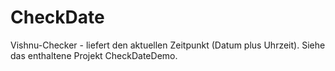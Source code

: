 # CheckDate
Vishnu-Checker - liefert den aktuellen Zeitpunkt (Datum plus Uhrzeit).
Siehe das enthaltene Projekt CheckDateDemo.
